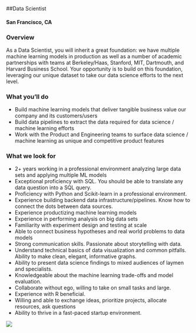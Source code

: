 ##Data Scientist
#### San Francisco, CA

### Overview
As a Data Scientist, you will inherit a great foundation: we have multiple machine learning models in production as well as a number of academic partnerships with teams at Berkeley/Haas, Stanford, MIT, Dartmouth, and Harvard Business School.
Your opportunity is to build on this foundation, leveraging our unique dataset to take our data science efforts to the next level.

### What you’ll do
+	Build machine learning models that deliver tangible business value our company and its customers/users
+	Build data pipelines to extract the data required for data science / machine learning efforts
+	Work with the Product and Engineering teams to surface data science / machine learning as unique and competitive product features

### What we look for
+	2+ years working in a professional environment analyzing large data sets and applying multiple ML models
+	Exceptional proficiency with SQL. You should be able to translate any data question into a SQL query.
+	Proficiency with Python and Scikit-learn in a professional environment.
+	Experience building backend data infrastructure/pipelines. Know how to connect the dots between data sources.
+	Experience productizing machine learning models
+	Experience in performing analysis on big data sets
+	Familiarity with experiment design and testing at scale
+	Able to connect business hypotheses and real world problems to data models
+	Strong communication skills. Passionate about storytelling with data.
+	Understand technical basics of data visualization and common pitfalls. Ability to make clean, elegant, informative graphs.
+	Ability to present data science findings to mixed audiences of laymen and specialists.
+	Knowledgeable about the machine learning trade-offs and model evaluation.
+	Collaborate without ego, willing to take on small tasks and large.
+	Experience with R beneficial.
+	Willing and able to exchange ideas, prioritize projects, allocate resources, ask questions
+	Ability to thrive in a fast-paced startup environment.


[<img src='https://dabuttonfactory.com/button.png?t=Learn+More&f=Calibri-Bold&ts=24&tc=fff&hp=20&vp=8&c=5&bgt=unicolored&bgc=29aafe'>](https://letsrockit.co/job/v29ub2xv-data-scientist)
